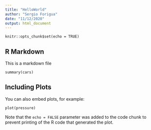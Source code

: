 ```yaml
---
title: "HelloWorld"
author: "Sergio Forigua"
date: "11/12/2020"
output: html_document
---
```


```{r setup, include=FALSE}
knitr::opts_chunk$set(echo = TRUE)
```

## R Markdown

This is a markdown file 

```{r cars}
summary(cars)
```

## Including Plots

You can also embed plots, for example:

```{r pressure, echo=FALSE}
plot(pressure)
```

Note that the `echo = FALSE` parameter was added to the code chunk to prevent printing of the R code that generated the plot.
